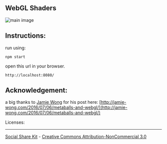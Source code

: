 WebGL Shaders
--------
![main image](http://jonathan-potter.github.io/webgl-shaders/assets/julia-set.png "Julia Set")

Instructions:
--------

run using:
```
npm start
```
open this url in your browser.
```
http://localhost:8080/
```

Acknowledgement:
--------

a big thanks to [Jamie Wong](http://jamie-wong.com/) for his post here: [http://jamie-wong.com/2016/07/06/metaballs-and-webgl/](http://jamie-wong.com/2016/07/06/metaballs-and-webgl/)

Licenses:
________

[Social Share Kit](http://socialsharekit.com/) - [Creative Commons Attribution-NonCommercial 3.0](https://creativecommons.org/licenses/by-nc/3.0/)
